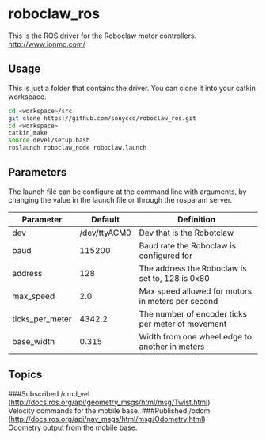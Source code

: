 # roboclaw_ros
This is the ROS driver for the Roboclaw motor controllers. http://www.ionmc.com/

## Usage
This is just a folder that contains the driver. You can clone it into your catkin workspace.
```bash
cd <workspace>/src
git clone https://github.com/sonyccd/roboclaw_ros.git
cd <workspace>
catkin_make
source devel/setup.bash
roslaunch roboclaw_node roboclaw.launch
```

## Parameters
The launch file can be configure at the command line with arguments, by changing the value in the launch file or through the rosparam server.

|Parameter|Default|Definition|
|-----|----------|-------|
|dev|/dev/ttyACM0|Dev that is the Robotclaw|
|baud|115200|Baud rate the Roboclaw is configured for|
|address|128|The address the Roboclaw is set to, 128 is 0x80|
|max_speed|2.0|Max speed allowed for motors in meters per second|
|ticks_per_meter|4342.2|The number of encoder ticks per meter of movement|
|base_width|0.315|Width from one wheel edge to another in meters|

## Topics
###Subscribed
/cmd_vel (http://docs.ros.org/api/geometry_msgs/html/msg/Twist.html)  
  Velocity commands for the mobile base.
###Published
/odom (http://docs.ros.org/api/nav_msgs/html/msg/Odometry.html)  
  Odometry output from the mobile base.
